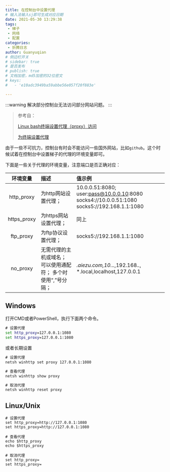 ```yaml
---
title: 在控制台中设置代理
# 输入法输入sj即可生成对应日期
date: 2021-05-30 13:29:38
tags:
 - 梯子
 - 网络
 - 配置
categories:
 - 折腾日志
author: Guanyuqian
# 侧边栏开关
# sidebar: true
# 是否发布
# publish: true
# 文档加密，md5加密的32位密文
# keys:
# 	- 'e10adc3949ba59abbe56e057f20f883e'

---
```


:::warning
解决部分控制台无法访问部分网站问题。
:::

<!-- more -->

> 参考自：
>
> [Linux bash终端设置代理（proxy）访问](https://aiezu.com/article/linux_bash_set_proxy.html)
>
> [为终端设置代理](https://segmentfault.com/a/1190000021661033)



由于一些不可抗力，控制台有时会不能访问一些国外网站，比如`github`。这个时候试着在控制台中设置梯子的代理的环境变量即可。

下面是一些关于代理的环境变量，注意端口是否正确对应：

|  环境变量   | 描述                                                         | 值示例                                                       |
| :---------: | :----------------------------------------------------------- | :----------------------------------------------------------- |
| http_proxy  | 为http网站设置代理；                                         | 10.0.0.51:8080; user:pass@10.0.0.10:8080 socks4://10.0.0.51:1080 socks5://192.168.1.1:1080 |
| https_proxy | 为https网站设置代理；                                        | 同上                                                         |
|  ftp_proxy  | 为ftp协议设置代理；                                          | socks5://192.168.1.1:1080                                    |
|  no_proxy   | 无需代理的主机或域名； 可以使用通配符； 多个时使用“,”号分隔； | *.aiezu.com,10.*.*.*,192.168.*.*, *.local,localhost,127.0.0.1 |

## Windows

打开CMD或者PowerShell，执行下面两个命令。

```cmd
# 设置代理
set http_proxy=127.0.0.1:1080
set https_proxy=127.0.0.1:1080
```

或者长期设置

```cmd
# 设置代理
netsh winhttp set proxy 127.0.0.1:1080

# 查看代理
netsh winhttp show proxy

# 取消代理
netsh winhttp reset proxy
```



## Linux/Unix

```
# 设置代理
set http_proxy=http://127.0.0.1:1080
set https_proxy=http://127.0.0.1:1080

# 查看代理
echo $http_proxy
echo $https_proxy

# 取消代理
set http_proxy=
set https_proxy=
```

